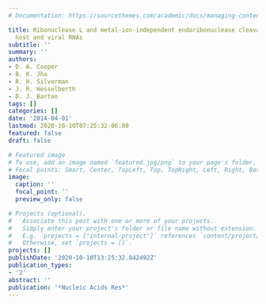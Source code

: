 ```yaml
---
# Documentation: https://sourcethemes.com/academic/docs/managing-content/

title: Ribonuclease L and metal-ion-independent endoribonuclease cleavage sites in
  host and viral RNAs
subtitle: ''
summary: ''
authors:
- D. A. Cooper
- B. K. Jha
- R. H. Silverman
- J. R. Hesselberth
- D. J. Barton
tags: []
categories: []
date: '2014-04-01'
lastmod: 2020-10-10T07:25:32-06:00
featured: false
draft: false

# Featured image
# To use, add an image named `featured.jpg/png` to your page's folder.
# Focal points: Smart, Center, TopLeft, Top, TopRight, Left, Right, BottomLeft, Bottom, BottomRight.
image:
  caption: ''
  focal_point: ''
  preview_only: false

# Projects (optional).
#   Associate this post with one or more of your projects.
#   Simply enter your project's folder or file name without extension.
#   E.g. `projects = ["internal-project"]` references `content/project/deep-learning/index.md`.
#   Otherwise, set `projects = []`.
projects: []
publishDate: '2020-10-10T13:25:32.842492Z'
publication_types:
- '2'
abstract: ''
publication: '*Nucleic Acids Res*'
---
```

